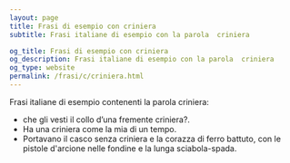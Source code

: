 ```yaml
---
layout: page
title: Frasi di esempio con criniera 
subtitle: Frasi italiane di esempio con la parola  criniera

og_title: Frasi di esempio con criniera 
og_description: Frasi italiane di esempio con la parola  criniera
og_type: website
permalink: /frasi/c/criniera.html
---
```


Frasi italiane di esempio contenenti la parola criniera:


- che gli vesti il collo d’una fremente criniera?.
- Ha una criniera come la mia di un tempo.
- Portavano il casco senza criniera e la corazza di ferro battuto, con le pistole d'arcione nelle fondine e la lunga sciabola-spada.
